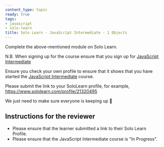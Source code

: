 ```yaml
---
content_type: topic
ready: true
tags:
- javascript
- solo-learn
title: Solo Learn - JavaScript Intermediate - 1 Objects
---
```


Complete the above-mentioned module on Solo Learn.

N.B. When signing up for the course ensure that you sign up for [JavaScript Intermediate](https://www.sololearn.com/en/learn/courses/javascript-intermediate)

Ensure you check your own profile to ensure that it shows that you have started the [JavaScript Intermediate](https://www.sololearn.com/en/learn/courses/javascript-intermediate) course.

Please submit the link to your SoloLearn profile, for example, https://www.sololearn.com/profile/21320495

We just need to make sure everyone is keeping up 💚

## Instructions for the reviewer

- Please ensure that the learner submitted a link to their Solo Learn Profile.
- Please ensure that the JavaScript Intermediate course is "In Progress".